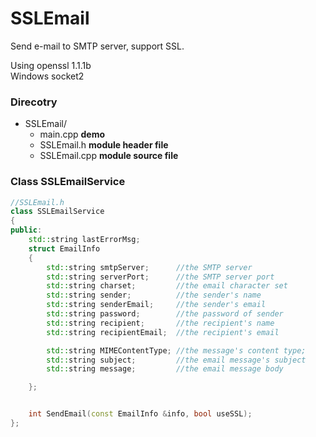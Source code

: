 # SSLEmail
Send e-mail to SMTP server, support SSL.
  
Using openssl 1.1.1b  
Windows socket2

### Direcotry

* SSLEmail/
  * main.cpp **demo**
  * SSLEmail.h **module header file**
  * SSLEmail.cpp **module source file**

### Class SSLEmailService
```c++
//SSLEmail.h
class SSLEmailService
{
public:
	std::string lastErrorMsg;
	struct EmailInfo
	{
		std::string smtpServer;      //the SMTP server
		std::string serverPort;      //the SMTP server port
		std::string charset;         //the email character set
		std::string sender;          //the sender's name
		std::string senderEmail;     //the sender's email
		std::string password;        //the password of sender
		std::string recipient;       //the recipient's name
		std::string recipientEmail;  //the recipient's email

		std::string MIMEContentType; //the message's content type;
		std::string subject;         //the email message's subject
		std::string message;         //the email message body

	};


	int SendEmail(const EmailInfo &info, bool useSSL);
};

```